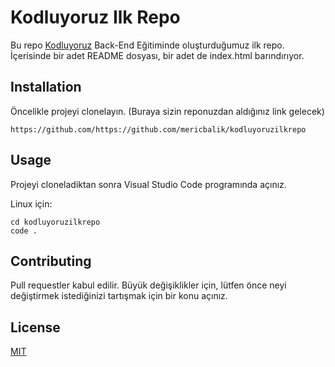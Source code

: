 
# Kodluyoruz Ilk Repo
Bu repo [Kodluyoruz](kodluyoruz.org) Back-End Eğitiminde oluşturduğumuz ilk repo. İçerisinde bir adet README dosyası, bir adet de index.html barındırıyor.

## Installation
Öncelikle projeyi clonelayın. (Buraya sizin reponuzdan aldığınız link gelecek)

``` 
https://github.com/https://github.com/mericbalik/kodluyoruzilkrepo
 ```

## Usage
Projeyi cloneladiktan sonra Visual Studio Code programında açınız.

Linux için:

```  
cd kodluyoruzilkrepo
code .
```

## Contributing
Pull requestler kabul edilir. Büyük değişiklikler için, lütfen önce neyi değiştirmek istediğinizi tartışmak için bir konu açınız.

## License
[MIT](https://choosealicense.com/licenses/mit/)

